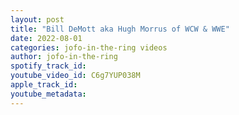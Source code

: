 ```yaml
---
layout: post
title: "Bill DeMott aka Hugh Morrus of WCW & WWE"
date: 2022-08-01
categories: jofo-in-the-ring videos
author: jofo-in-the-ring
spotify_track_id: 
youtube_video_id: C6g7YUP038M
apple_track_id: 
youtube_metadata: 
---
```

